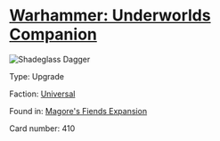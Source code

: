 # [Warhammer: Underworlds Companion](https://guidokessels.github.io/wh-underworlds)

  

![Shadeglass Dagger](https://warhammerunderworlds.com/wp-content/uploads/sites/6/2018/03/410_ENG.png)



Type: Upgrade

Faction: [Universal](https://guidokessels.github.io/wh-underworlds/factions/universal)

Found in: [Magore's Fiends Expansion](https://guidokessels.github.io/wh-underworlds/locations/magores-fiends-expansion)

Card number: 410
